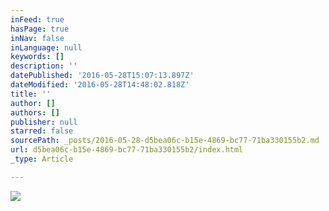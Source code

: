 ```yaml
---
inFeed: true
hasPage: true
inNav: false
inLanguage: null
keywords: []
description: ''
datePublished: '2016-05-28T15:07:13.897Z'
dateModified: '2016-05-28T14:48:02.818Z'
title: ''
author: []
authors: []
publisher: null
starred: false
sourcePath: _posts/2016-05-28-d5bea06c-b15e-4869-bc77-71ba330155b2.md
url: d5bea06c-b15e-4869-bc77-71ba330155b2/index.html
_type: Article

---
```

![](https://the-grid-user-content.s3-us-west-2.amazonaws.com/c89fc572-728d-49c2-8fbf-8ba68b82abc2.jpg)
